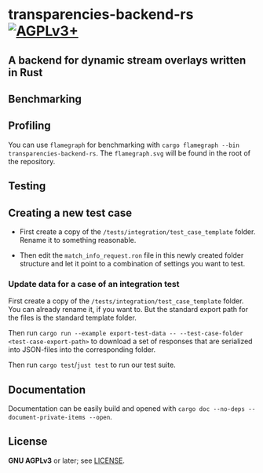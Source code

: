 # transparencies-backend-rs [![AGPLv3+](https://www.gnu.org/graphics/agplv3-88x31.png)](https://www.gnu.org/licenses/agpl.txt)

## A backend for dynamic stream overlays written in Rust

## Benchmarking

## Profiling

You can use `flamegraph` for benchmarking with `cargo flamegraph --bin transparencies-backend-rs`.
The `flamegraph.svg` will be found in the root of the repository.

## Testing

## Creating a new test case

- First create a copy of the `/tests/integration/test_case_template` folder.
Rename it to something reasonable.

- Then edit the `match_info_request.ron` file in this newly created folder structure
and let it point to a combination of settings you want to test.



### Update data for a case of an integration test

First create a copy of the `/tests/integration/test_case_template` folder.
You can already rename it, if you want to. But the standard export path for
the files is the standard template folder.

Then run `cargo run --example export-test-data -- --test-case-folder <test-case-export-path>`
to download a set of responses that are serialized into JSON-files into the corresponding
folder.

Then run `cargo test`/`just test` to run our test suite.

## Documentation

Documentation can be easily build and opened with `cargo doc --no-deps
--document-private-items --open`.

## License

**GNU AGPLv3** or later; see [LICENSE](LICENSE).
